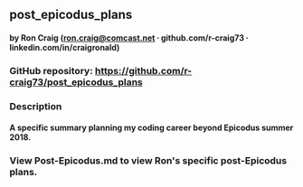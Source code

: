 ## post_epicodus_plans

#### by Ron Craig (ron.craig@comcast.net ∙ github.com/r-craig73 ∙ linkedin.com/in/craigronald)

### GitHub repository: https://github.com/r-craig73/post_epicodus_plans

### Description
#### A specific summary planning my coding career beyond Epicodus summer 2018.

### View Post-Epicodus.md to view Ron's specific post-Epicodus plans.
